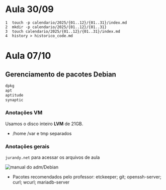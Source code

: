 # Aula 30/09

    1  touch -p calendario/2025/{01..12}/{01..31}/index.md
    2  mkdir -p calendario/2025/{01..12}/{01..31}
    3  touch calendario/2025/{01..12}/{01..31}/index.md
    4  history > historico_code.md

# Aula 07/10

## Gerenciamento de pacotes Debian
```bash
dpkg 
apt 
aptitude
synaptic
```

### Anotações VM
Usamos o disco inteiro **LVM** de 21GB.
- /home /var e tmp separados


### Anotações gerais
`jurandy.net` para acessar os arquivos de aula

![manual do adm/Debian]("https://www.debian.org/doc/manuals/debian-handbook/index.pt-br.html")

- Pacotes recomendados pelo professor: etckeeper; git; openssh-server; curl; wcurl; mariadb-server


